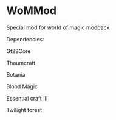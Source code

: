 # WoMMod
Special mod for world of magic modpack

Dependencies:

Gt22Core

Thaumcraft

Botania

Blood Magic

Essential craft III

Twilight forest
